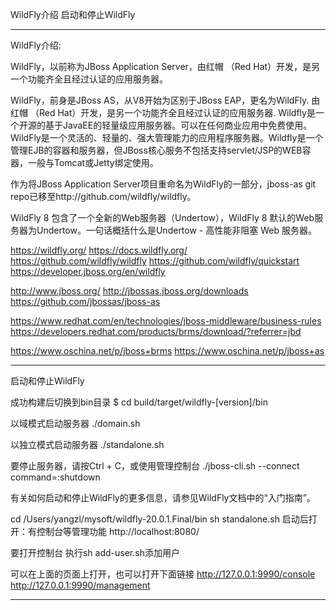 WildFly介绍
启动和停止WildFly


---------------------------------------------------------------------------------------------------------------------

WildFly介绍:

WildFly，以前称为JBoss Application Server，由红帽 （Red Hat）开发，是另一个功能齐全且经过认证的应用服务器。

WildFly，前身是JBoss AS，从V8开始为区别于JBoss EAP，更名为WildFly. 由红帽 （Red Hat）开发，是另一个功能齐全且经过认证的应用服务器.
Wildfly是一个开源的基于JavaEE的轻量级应用服务器。可以在任何商业应用中免费使用。
WildFly是一个灵活的、轻量的、强大管理能力的应用程序服务器。Wildfly是一个管理EJB的容器和服务器，但JBoss核心服务不包括支持servlet/JSP的WEB容器，一般与Tomcat或Jetty绑定使用。

作为将JBoss Application Server项目重命名为WildFly的一部分，jboss-as git repo已移至http://github.com/wildfly/wildfly。

WildFly 8 包含了一个全新的Web服务器（Undertow），WildFly 8 默认的Web服务器为Undertow。一句话概括什么是Undertow - 高性能非阻塞 Web 服务器。



https://wildfly.org/
https://docs.wildfly.org/
https://github.com/wildfly/wildfly
https://github.com/wildfly/quickstart
https://developer.jboss.org/en/wildfly



http://www.jboss.org/
http://jbossas.jboss.org/downloads
https://github.com/jbossas/jboss-as


https://www.redhat.com/en/technologies/jboss-middleware/business-rules
https://developers.redhat.com/products/brms/download/?referrer=jbd


https://www.oschina.net/p/jboss+brms
https://www.oschina.net/p/jboss+as



---------------------------------------------------------------------------------------------------------------------

启动和停止WildFly

成功构建后切换到bin目录
$ cd build/target/wildfly-[version]/bin

以域模式启动服务器
./domain.sh

以独立模式启动服务器
./standalone.sh

要停止服务器，请按Ctrl + C，或使用管理控制台
./jboss-cli.sh --connect command=:shutdown


有关如何启动和停止WildFly的更多信息，请参见WildFly文档中的“入门指南”。




cd /Users/yangzl/mysoft/wildfly-20.0.1.Final/bin
sh standalone.sh
启动后打开：有控制台等管理功能
http://localhost:8080/

要打开控制台
执行sh add-user.sh添加用户

可以在上面的页面上打开，也可以打开下面链接
http://127.0.0.1:9990/console
http://127.0.0.1:9990/management


---------------------------------------------------------------------------------------------------------------------


